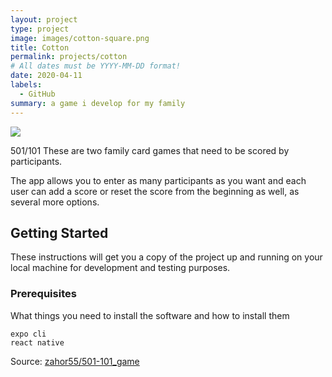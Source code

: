 ```yaml
---
layout: project
type: project
image: images/cotton-square.png
title: Cotton
permalink: projects/cotton
# All dates must be YYYY-MM-DD format!
date: 2020-04-11
labels:
  - GitHub
summary: a game i develop for my family
---
```


<img class="ui image" src="{{ site.baseurl }}/images/k.png">

501/101 These are two family card games that need to be scored by participants.

The app allows you to enter as many participants as you want and each user can add a score or reset the score from the beginning as well, as several more options.
## Getting Started

These instructions will get you a copy of the project up and running on your local machine for development and testing purposes. 

### Prerequisites

What things you need to install the software and how to install them

```
expo cli
react native
```

Source: <a href="https://github.com/zahor55/501-101_game"><i class="large github icon "></i>zahor55/501-101_game</a>

